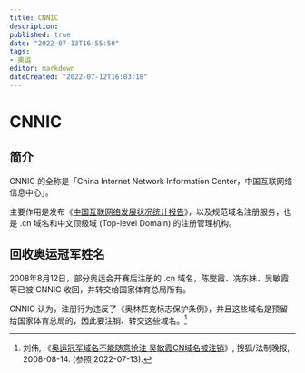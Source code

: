 ```yaml
---
title: CNNIC
description:
published: true
date: "2022-07-13T16:55:50"
tags:
- 奥运
editor: markdown
dateCreated: "2022-07-12T16:03:18"
---
```


# CNNIC

## 简介

CNNIC 的全称是「China Internet Network Information Center，中国互联网络信息中心」。

主要作用是发布《[中国互联网络发展状况统计报告][]》，以及规范域名注册服务，也是 .cn 域名和中文顶级域 (Top-level Domain) 的注册管理机构。

[中国互联网络发展状况统计报告]: /research/中国互联网络发展状况统计报告.md

## 回收奥运冠军姓名

2008年8月12日，部分奥运会开赛后注册的 .cn 域名，陈燮霞、冼东妹、吴敏霞等已被 CNNIC 收回，并转交给国家体育总局所有。

CNNIC 认为，注册行为违反了《奥林匹克标志保护条例》，并且这些域名是预留给国家体育总局的，因此要注销、转交这些域名。[^n258856071]

[^n258856071]: 刘伟, 《[奥运冠军域名不能随意抢注 吴敏霞CN域名被注销](https://web.archive.org/web/20220712034021/https://2008.sohu.com/20080814/n258856071.shtml)》, 搜狐/法制晚报, 2008-08-14. (参照 2022-07-13).
